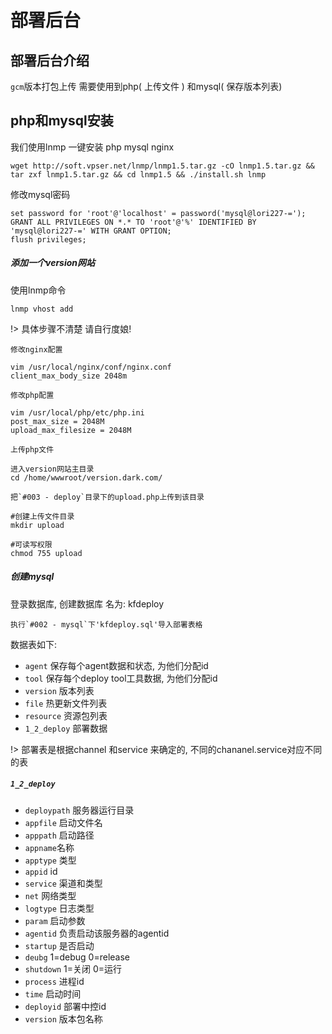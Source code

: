 # 部署后台

## 部署后台介绍

`gcm`版本打包上传 需要使用到php( 上传文件 ) 和mysql( 保存版本列表)



## php和mysql安装
我们使用lnmp 一键安装 php mysql nginx

	wget http://soft.vpser.net/lnmp/lnmp1.5.tar.gz -cO lnmp1.5.tar.gz && tar zxf lnmp1.5.tar.gz && cd lnmp1.5 && ./install.sh lnmp

修改mysql密码

	set password for 'root'@'localhost' = password('mysql@lori227-=');
	GRANT ALL PRIVILEGES ON *.* TO 'root'@'%' IDENTIFIED BY 'mysql@lori227-=' WITH GRANT OPTION;
	flush privileges;	

##### 添加一个version网站
使用lnmp命令

	lnmp vhost add

!> 具体步骤不清楚 请自行度娘!

`修改nginx配置`

	vim /usr/local/nginx/conf/nginx.conf
	client_max_body_size 2048m

`修改php配置`

	vim /usr/local/php/etc/php.ini	
	post_max_size = 2048M
	upload_max_filesize = 2048M

`上传php文件`
	
	进入version网站主目录
	cd /home/wwwroot/version.dark.com/

	把`#003 - deploy`目录下的upload.php上传到该目录

	#创建上传文件目录
	mkdir upload

	#可读写权限
	chmod 755 upload
	
##### 创建mysql
登录数据库, 创建数据库 名为: kfdeploy

	执行`#002 - mysql`下'kfdeploy.sql'导入部署表格

数据表如下:

- `agent` 保存每个agent数据和状态, 为他们分配id
- `tool` 保存每个deploy tool工具数据, 为他们分配id
- `version` 版本列表
- `file` 热更新文件列表
- `resource` 资源包列表
- `1_2_deploy` 部署数据 

!> 部署表是根据channel 和service 来确定的, 不同的chananel.service对应不同的表

##### `1_2_deploy`
- `deploypath`  服务器运行目录
- `appfile` 启动文件名
- `apppath` 启动路径
- `appname`名称
- `apptype` 类型
- `appid` id
- `service` 渠道和类型
- `net` 网络类型
- `logtype` 日志类型
- `param` 启动参数	
- `agentid` 负责启动该服务器的agentid
- `startup` 是否启动
- `deubg` 1=debug 0=release
- `shutdown` 1=关闭 0=运行
- `process` 进程id
- `time` 启动时间
- `deployid` 部署中控id
- `version` 版本包名称
	
	

